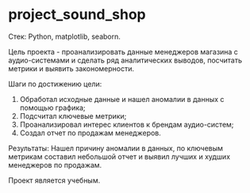 # project_sound_shop

Стек: Python, matplotlib, seaborn. 

Цель проекта - проанализировать данные менеджеров магазина с аудио-системами и сделать ряд аналитических выводов, посчитать метрики и выявить закономерности. 

Шаги по достижению цели:
1.  Обработал исходные данные и нашел аномалии в данных с помощью графика;
2. Подсчитал ключевые метрики;
3. Проанализировал интерес клиентов к брендам аудио-систем;
4. Создал отчет по продажам менеджеров.

Результаты:
Нашел причину аномалии в данных, по ключевым метрикам составил небольшой отчет и выявил лучших и худших менеджеров по продажам.

Проект является учебным.
